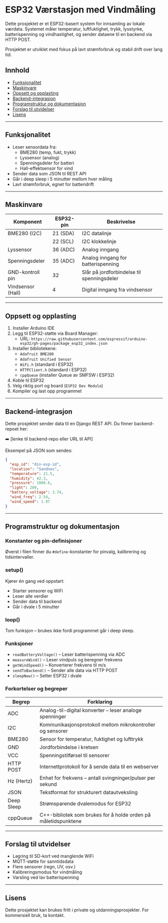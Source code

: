 # ESP32 Værstasjon med Vindmåling

Dette prosjektet er et ESP32-basert system for innsamling av lokale værdata. Systemet måler temperatur, luftfuktighet, trykk, lysstyrke, batterispenning og vindhastighet, og sender dataene til en backend via HTTP POST.

Prosjektet er utviklet med fokus på lavt strømforbruk og stabil drift over lang tid.

## Innhold

- [Funksjonalitet](#funksjonalitet)
- [Maskinvare](#maskinvare)
- [Oppsett og opplasting](#oppsett-og-opplasting)
- [Backend-integrasjon](#backend-integrasjon)
- [Programstruktur og dokumentasjon](#programstruktur-og-dokumentasjon)
- [Forslag til utvidelser](#forslag-til-utvidelser)
- [Lisens](#lisens)

---

## Funksjonalitet

- Leser sensordata fra:
  - BME280 (temp, fukt, trykk)
  - Lyssensor (analog)
  - Spenningsdeler for batteri
  - Hall-effektsensor for vind
- Sender data som JSON til REST API
- Går i deep sleep i 5 minutter mellom hver måling
- Lavt strømforbruk, egnet for batteridrift

---

## Maskinvare

| Komponent           | ESP32-pin  | Beskrivelse                                 |
|---------------------|------------|---------------------------------------------|
| BME280 (I2C)        | 21 (SDA)   | I2C datalinje                               |
|                     | 22 (SCL)   | I2C klokkelinje                             |
| Lyssensor           | 36 (ADC)   | Analog inngang                              |
| Spenningsdeler      | 35 (ADC)   | Analog inngang for batterispenning          |
| GND-kontroll pin    | 32         | Slår på jordforbindelse til spenningsdeler  |
| Vindsensor (Hall)   | 4          | Digital inngang fra vindsensor              |

---

## Oppsett og opplasting

1. Installer Arduino IDE
2. Legg til ESP32-støtte via Board Manager:
   - URL: `https://raw.githubusercontent.com/espressif/arduino-esp32/gh-pages/package_esp32_index.json`
3. Installer bibliotekene:
   - `Adafruit BME280`
   - `Adafruit Unified Sensor`
   - `WiFi.h` (standard i ESP32)
   - `HTTPClient.h` (standard i ESP32)
   - `cppQueue` (installer Queue av SMFSW i ESP32)
4. Koble til ESP32
5. Velg riktig port og board (`ESP32 Dev Module`)
6. Kompiler og last opp programmet

---

## Backend-integrasjon

Dette prosjektet sender data til en Django REST API. Du finner backend-repoet her:

➡️ [lenke til backend-repo eller URL til API]

Eksempel på JSON som sendes:

```json
{
  "esp_id": "din-esp-id",
  "location": "Sandnes",
  "temperature": 21.5,
  "humidity": 42.3,
  "pressure": 1008.6,
  "light": 289,
  "battery_voltage": 3.74,
  "wind_freq": 2.54,
  "wind_speed": 1.97
}
```

---

## Programstruktur og dokumentasjon

### Konstanter og pin-definisjoner

Øverst i filen finner du `#define`-konstanter for pinvalg, kalibrering og tidsintervaller.

### setup()

Kjører én gang ved oppstart:
- Starter sensorer og WiFi
- Leser alle verdier
- Sender data til backend
- Går i dvale i 5 minutter

### loop()

Tom funksjon – brukes ikke fordi programmet går i deep sleep.

### Funksjoner

- `readBatteryVoltage()` – Leser batterispenning via ADC
- `measureWind()` – Leser vindpuls og beregner frekvens
- `getWindSpeed()` – Konverterer frekvens til m/s
- `sendToBackend()` – Sender alle data via HTTP POST
- `sleepNow()` – Setter ESP32 i dvale

### Forkortelser og begreper

| Begrep               | Forklaring                                                                 |
|----------------------|----------------------------------------------------------------------------|
| ADC                  | Analog-til-digital konverter – leser analoge spenninger                    |
| I2C                  | Kommunikasjonsprotokoll mellom mikrokontroller og sensorer                |
| BME280               | Sensor for temperatur, fuktighet og lufttrykk                              |
| GND                  | Jordforbindelse i kretsen                                                  |
| VCC                  | Spenningstilførsel til sensorer                                            |
| HTTP POST            | Internettprotokoll for å sende data til en webserver                      |
| Hz (Hertz)           | Enhet for frekvens – antall svingninger/pulser per sekund                  |
| JSON                 | Tekstformat for strukturert datautveksling                                 |
| Deep Sleep           | Strømsparende dvalemodus for ESP32                                         |
| cppQueue             | C++-bibliotek som brukes for å holde orden på måletidspunktene             |

---

## Forslag til utvidelser

- Lagring til SD-kort ved manglende WiFi
- MQTT-støtte for sanntidsdata
- Flere sensorer (regn, UV, osv.)
- Kalibreringsmodus for vindmåling
- Varsling ved lav batterispenning

---

## Lisens

Dette prosjektet kan brukes fritt i private og utdanningsprosjekter. For kommersiell bruk, ta kontakt.
